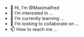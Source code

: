 - 👋 Hi, I’m @Maximalfred
- 👀 I’m interested in ...
- 🌱 I’m currently learning ...
- 💞️ I’m looking to collaborate on ...
- 📫 How to reach me ...

<!---
Maximalfred/Maximalfred is a ✨ special ✨ repository because its `README.md` (this file) appears on your GitHub profile.
You can click the Preview link to take a look at your changes.
--->
